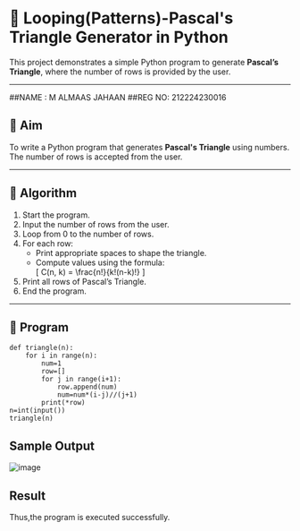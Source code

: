 # 🔺 Looping(Patterns)-Pascal's Triangle Generator in Python

This project demonstrates a simple Python program to generate **Pascal’s Triangle**, where the number of rows is provided by the user.

---
##NAME : M ALMAAS JAHAAN
##REG NO: 212224230016
## 🎯 Aim

To write a Python program that generates **Pascal's Triangle** using numbers. The number of rows is accepted from the user.

---

## 🧠 Algorithm

1. Start the program.
2. Input the number of rows from the user.
3. Loop from 0 to the number of rows.
4. For each row:
   - Print appropriate spaces to shape the triangle.
   - Compute values using the formula:  
     \[
     C(n, k) = \frac{n!}{k!(n-k)!}
     \]
5. Print all rows of Pascal’s Triangle.
6. End the program.

---

## 🧪 Program
```
def triangle(n):
    for i in range(n):
        num=1
        row=[]
        for j in range(i+1):
            row.append(num)
            num=num*(i-j)//(j+1)
        print(*row)
n=int(input())
triangle(n)
```

## Sample Output
![image](https://github.com/user-attachments/assets/6ee31f73-6e41-4c0d-8e1e-0a6421832843)

## Result
Thus,the program is executed successfully.
